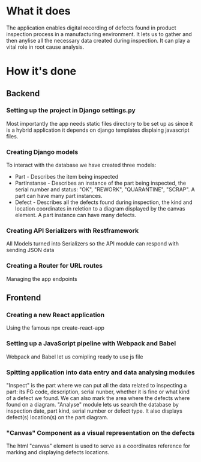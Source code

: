 # What it does
The application enables digital recording of defects found in product inspection process in a manufacturing environment.
It lets us to gather and then anylise all the necessary data created during inspection. It can play a vital role in root cause analysis.

# How it's done

## Backend
### Setting up the project in Django settings.py
Most importantly the app needs static files directory to be set up as since it is a hybrid application it depends on django templates displaing javascript files.
### Creating Django models
To interact with the database we have created three models: 
- Part - Describes the item being inspected
- PartInstanse - Describes an instance of the part being inspected, the serial number and status: "OK", "REWORK", "QUARANTINE", "SCRAP". A part can have many part instances.
- Defect - Describes all the defects found during inspection, the kind and location coordinates in reletion to a diagram displayed by the canvas element. A part instance can have many defects.
### Creating API Serializers with Restframework
All Models turned into Serializers so the API module can respond with sending JSON data
### Creating a Router for URL routes
Managing the app endpoints


## Frontend
### Creating a new React application
Using the famous npx create-react-app
### Setting up a JavaScript pipeline with Webpack and Babel
Webpack and Babel let us comipling ready to use js file
### Spitting application into data entry and data analysing modules
"Inspect" is the part where we can put all the data related to inspecting a part: its FG code, description, serial nunber, whether it is fine or what kind of a defect we found. We can also mark the area where the defects where found on a diagram.
"Analyse" module lets us search the database by inspection date, part kind, serial number or defect type.
It also displays defect(s) location(s) on the part diagram.

### "Canvas" Component as a visual representation on the defects
The html "canvas" element is used to serve as a coordinates reference for marking and displaying defects locations.


  
  

